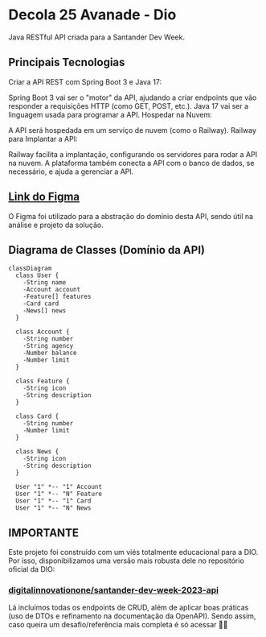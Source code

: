 # Decola 25 Avanade - Dio

Java RESTful API criada para a Santander Dev Week.

## Principais Tecnologias
 Criar a API REST com Spring Boot 3 e Java 17:

Spring Boot 3 vai ser o "motor" da API, ajudando a criar endpoints que vão responder a requisições HTTP (como GET, POST, etc.).
Java 17 vai ser a linguagem usada para programar a API.
Hospedar na Nuvem:

A API será hospedada em um serviço de nuvem (como o Railway).
Railway para Implantar a API:

Railway facilita a implantação, configurando os servidores para rodar a API na nuvem.
A plataforma também conecta a API com o banco de dados, se necessário, e ajuda a gerenciar a API.

## [Link do Figma](https://www.figma.com/file/0ZsjwjsYlYd3timxqMWlbj/SANTANDER---Projeto-Web%2FMobile?type=design&node-id=1421%3A432&mode=design&t=6dPQuerScEQH0zAn-1)

O Figma foi utilizado para a abstração do domínio desta API, sendo útil na análise e projeto da solução.

## Diagrama de Classes (Domínio da API)

```mermaid
classDiagram
  class User {
    -String name
    -Account account
    -Feature[] features
    -Card card
    -News[] news
  }

  class Account {
    -String number
    -String agency
    -Number balance
    -Number limit
  }

  class Feature {
    -String icon
    -String description
  }

  class Card {
    -String number
    -Number limit
  }

  class News {
    -String icon
    -String description
  }

  User "1" *-- "1" Account
  User "1" *-- "N" Feature
  User "1" *-- "1" Card
  User "1" *-- "N" News
```

## IMPORTANTE

Este projeto foi construído com um viés totalmente educacional para a DIO. Por isso, disponibilizamos uma versão mais robusta dele no repositório oficial da DIO:

### [digitalinnovationone/santander-dev-week-2023-api](https://github.com/digitalinnovationone/santander-dev-week-2023-api)

Lá incluímos todas os endpoints de CRUD, além de aplicar boas práticas (uso de DTOs e refinamento na documentação da OpenAPI). Sendo assim, caso queira um desafio/referência mais completa é só acessar 👊🤩
